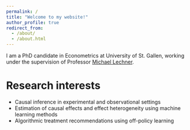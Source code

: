 ```yaml
---
permalink: /
title: "Welcome to my website!"
author_profile: true
redirect_from: 
  - /about/
  - /about.html
---
```


I am a PhD candidate in Econometrics at University of St. Gallen, working under the supervision of Professor [Michael Lechner](https://www.michael-lechner.eu/).

Research interests
======
* Causal inference in experimental and observational settings
* Estimation of causal effects and effect heterogeneity using machine learning methods
* Algorithmic treatment recommendations using off-policy learning